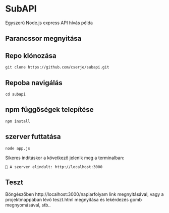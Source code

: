 # SubAPI

Egyszerű Node.js express API hívás példa

## Parancssor megnyitása

## Repo klónozása
```
git clone https://github.com/cserje/subapi.git
```

## Repoba navigálás
```
cd subapi
```

## npm függőségek telepítése
```
npm install
```

## szerver futtatása
```
node app.js
```
Sikeres indításkor a következő jelenik meg a terminalban:
```
🚀 A szerver elindult: http://localhost:3000
```

## Teszt
Böngészőben http://localhost:3000/napiarfolyam link megnyitásával, vagy a projektmappában lévő teszt.html megnyitása és lekérdezés gomb megnyomásával, stb..